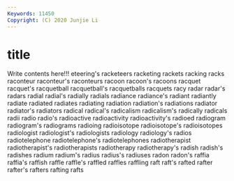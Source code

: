 ```yaml
---
Keywords: 11450
Copyright: (C) 2020 Junjie Li
---
```


# title

Write contents here!!!
eteering's 
racketeers 
racketing 
rackets 
racking
racks 
raconteur 
raconteur's 
raconteurs 
racoon 
racoon's 
racoons 
racquet 
racquet's 
racquetball
racquetball's 
racquetballs 
racquets 
racy 
radar 
radar's 
radars 
radial 
radial's 
radially
radials 
radiance 
radiance's 
radiant 
radiantly 
radiate 
radiated 
radiates 
radiating 
radiation
radiation's 
radiations 
radiator 
radiator's 
radiators 
radical 
radical's 
radicalism 
radicalism's 
radically
radicals 
radii 
radio 
radio's 
radioactive 
radioactivity 
radioactivity's 
radioed 
radiogram 
radiogram's
radiograms 
radioing 
radioisotope 
radioisotope's 
radioisotopes 
radiologist 
radiologist's 
radiologists 
radiology 
radiology's
radios 
radiotelephone 
radiotelephone's 
radiotelephones 
radiotherapist 
radiotherapist's 
radiotherapists 
radiotherapy 
radiotherapy's 
radish
radish's 
radishes 
radium 
radium's 
radius 
radius's 
radiuses 
radon 
radon's 
raffia
raffia's 
raffish 
raffle 
raffle's 
raffled 
raffles 
raffling 
raft 
raft's 
rafted
rafter 
rafter's 
rafters 
rafting 
rafts 
